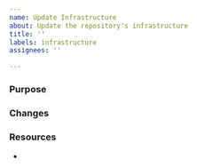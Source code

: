 ```yaml
---
name: Update Infrastructure
about: Update the repository's infrastructure
title: ''
labels: infrastructure
assignees: ''

---
```


### Purpose
<!-- What is the purpose of this issue? What does this issue hope to achieve? -->


### Changes
<!-- What changes will be made to the infrastructure of our GitHub organization? How will it be better? -->


### Resources
<!-- Link to any extra resources that might help with the enhancements and describe the relevance if not obvious. -->
- 
